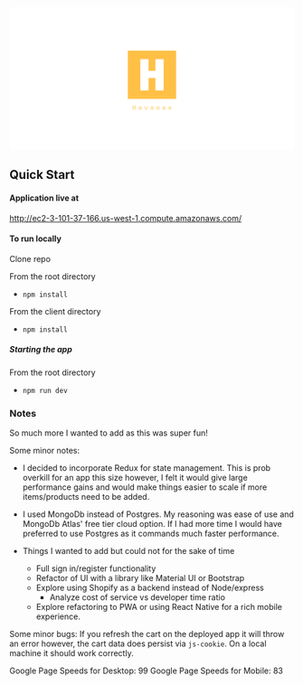 ![havanas logo](./client/public/images/linkedin_banner_image_2.png)

## Quick Start

#### Application live at

<http://ec2-3-101-37-166.us-west-1.compute.amazonaws.com/>

#### To run locally

Clone repo

From the root directory

- `npm install`

From the client directory

- `npm install`

##### Starting the app

From the root directory

- `npm run dev`

### Notes

So much more I wanted to add as this was super fun!

Some minor notes:

- I decided to incorporate Redux for state management. This is prob overkill for an app this size however, I felt it would give large performance gains and would make things easier to scale if more items/products need to be added.

- I used MongoDb instead of Postgres. My reasoning was ease of use and MongoDb Atlas' free tier cloud option. If I had more time I would have preferred to use Postgres as it commands much faster performance.

- Things I wanted to add but could not for the sake of time

  - Full sign in/register functionality
  - Refactor of UI with a library like Material UI or Bootstrap
  - Explore using Shopify as a backend instead of Node/express
    - Analyze cost of service vs developer time ratio
  - Explore refactoring to PWA or using React Native for a rich mobile experience.

Some minor bugs:
If you refresh the cart on the deployed app it will throw an error however, the cart data does persist via `js-cookie`. On a local machine it should work correctly.

Google Page Speeds for Desktop: 99
Google Page Speeds for Mobile: 83
